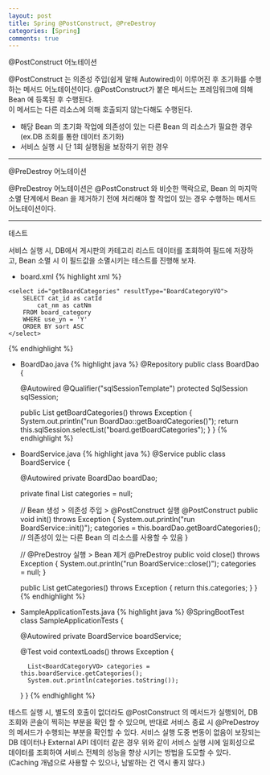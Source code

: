 ```yaml
---
layout: post
title: Spring @PostConstruct, @PreDestroy
categories: [Spring]
comments: true
---
```


@PostConstruct 어노테이션

@PostConstruct 는 의존성 주입(쉽게 말해 Autowired)이 이루어진 후 초기화를 수행하는 메서드 어노테이션이다. @PostConstruct가 붙은 메서드는 프레임워크에 의해 Bean 에 등록된 후 수행된다.  
이 메서드는 다른 리소스에 의해 호출되지 않는다해도 수행된다.

- 해당 Bean 의 초기화 작업에 의존성이 있는 다른 Bean 의 리소스가 필요한 경우(ex.DB 조회를 통한 데이터 초기화)
- 서비스 실행 시 단 1회 실행됨을 보장하기 위한 경우

-------------

@PreDestroy 어노테이션

@PreDestroy 어노테이션은 @PostConstruct 와 비슷한 맥락으로, Bean 의 마지막 소멸 단계에서 Bean 을 제거하기 전에 처리해야 할 작업이 있는 경우 수행하는 메서드 어노테이션이다.

-------------

테스트

서비스 실행 시, DB에서 게시판의 카테고리 리스트 데이터를 조회하여 필드에 저장하고, Bean 소멸 시 이 필드값을 소멸시키는 테스트를 진행해 보자.

- board.xml
{% highlight xml %}
<?xml version="1.0" encoding="UTF-8"?>
<!DOCTYPE mapper PUBLIC "-//mybatis.org//DTD Mapper 3.0//EN" "http://mybatis.org/dtd/mybatis-3-mapper.dtd">

<mapper namespace="board">

	<select id="getBoardCategories" resultType="BoardCategoryVO">
		SELECT cat_id as catId
			cat_nm as catNm
		FROM board_category
		WHERE use_yn = 'Y'
		ORDER BY sort ASC
	</select>		
</mapper>
{% endhighlight %}

- BoardDao.java
{% highlight java %}
@Repository
public class BoardDao {
	
	@Autowired
	@Qualifier("sqlSessionTemplate")
	protected SqlSession sqlSession;
	
	public List<BoardCategoryVO> getBoardCategories() throws Exception {
		System.out.println("run BoardDao::getBoardCategories()");
		return this.sqlSession.selectList("board.getBoardCategories");
	}
}
{% endhighlight %}

- BoardService.java
{% highlight java %}
@Service
public class BoardService {

	@Autowired
	private BoardDao boardDao;

	private final List<BoardCategoryVO> categories = null;

	// Bean 생성 > 의존성 주입 > @PostConstruct 실행
	@PostConstruct
	public void init() throws Exception {
		System.out.println("run BoardService::init()");
		categories = this.boardDao.getBoardCategories(); // 의존성이 있는 다른 Bean 의 리소스를 사용할 수 있음
	}

	// @PreDestroy 실행 > Bean 제거
	@PreDestroy
	public void close() throws Exception {
		System.out.println("run BoardService::close()");
		categories = null;
	}

	public List<BoardCategoryVO> getCategories() throws Exception {
		return this.categories;
	}
}
{% endhighlight %}

- SampleApplicationTests.java
{% highlight java %}
@SpringBootTest
class SampleApplicationTests {
	
	@Autowired
	private BoardService boardService;

	@Test
	void contextLoads() throws Exception {

		List<BoardCategoryVO> categories = this.boardService.getCategories();
		System.out.println(categories.toString());
	}
}
{% endhighlight %}

테스트 실행 시, 별도의 호출이 없더라도 @PostConstruct 의 메서드가 실행되어, DB 조회와 콘솔이 찍히는 부분을 확인 할 수 있으며, 반대로 서비스 종료 시 @PreDestroy 의 메서드가 수행되는 부분을 확인할 수 있다.
서비스 실행 도중 변동이 없음이 보장되는 DB 데이터나 External API 데이터 같은 경우 위와 같이 서비스 실행 시에 일회성으로 데이터를 조회하여 서비스 전체의 성능을 향상 시키는 방법을 도모할 수 있다.  
(Caching 개념으로 사용할 수 있으나, 남발하는 건 역시 좋지 않다.)